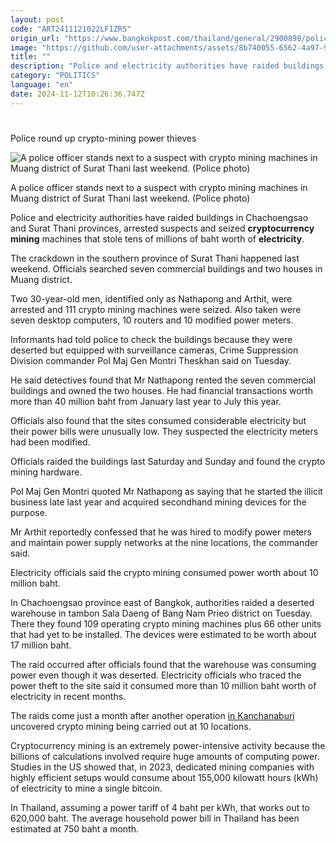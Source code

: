 ```yaml
---
layout: post
code: "ART2411121022LF1ZRS"
origin_url: "https://www.bangkokpost.com/thailand/general/2900898/police-round-up-crypto-mining-power-thieves"
image: "https://github.com/user-attachments/assets/8b740055-6562-4a97-927f-a3762c697609"
title: ""
description: "Police and electricity authorities have raided buildings in Chachoengsao and Surat Thani provinces, arrested suspects and seized  cryptocurrency mining  machines that stole tens of millions of baht worth of  electricity ."
category: "POLITICS"
language: "en"
date: 2024-11-12T10:26:36.747Z
---
```


# 

Police round up crypto-mining power thieves

![A police officer stands next to a suspect with crypto mining machines in Muang district of Surat Thani last weekend. (Police photo)](https://github.com/user-attachments/assets/b3da7ee1-0be9-459e-b037-8ddef17fdba0)

A police officer stands next to a suspect with crypto mining machines in Muang district of Surat Thani last weekend. (Police photo)

Police and electricity authorities have raided buildings in Chachoengsao and Surat Thani provinces, arrested suspects and seized **cryptocurrency mining** machines that stole tens of millions of baht worth of **electricity**.

The crackdown in the southern province of Surat Thani happened last weekend. Officials searched seven commercial buildings and two houses in Muang district.

Two 30-year-old men, identified only as Nathapong and Arthit, were arrested and 111 crypto mining machines were seized. Also taken were seven desktop computers, 10 routers and 10 modified power meters.

Informants had told police to check the buildings because they were deserted but equipped with surveillance cameras, Crime Suppression Division commander Pol Maj Gen Montri Theskhan said on Tuesday.

He said detectives found that Mr Nathapong rented the seven commercial buildings and owned the two houses. He had financial transactions worth more than 40 million baht from January last year to July this year.

Officials also found that the sites consumed considerable electricity but their power bills were unusually low. They suspected the electricity meters had been modified.

Officials raided the buildings last Saturday and Sunday and found the crypto mining hardware.

Pol Maj Gen Montri quoted Mr Nathapong as saying that he started the illicit business late last year and acquired secondhand mining devices for the purpose.

Mr Arthit reportedly confessed that he was hired to modify power meters and maintain power supply networks at the nine locations, the commander said.

Electricity officials said the crypto mining consumed power worth about 10 million baht.

In Chachoengsao province east of Bangkok, authorities raided a deserted warehouse in tambon Sala Daeng of Bang Nam Prieo district on Tuesday. There they found 109 operating crypto mining machines plus 66 other units that had yet to be installed. The devices were estimated to be worth about 17 million baht.

The raid occurred after officials found that the warehouse was consuming power even though it was deserted. Electricity officials who traced the power theft to the site said it consumed more than 10 million baht worth of electricity in recent months.

The raids come just a month after another operation [in Kanchanaburi](https://www.bangkokpost.com/thailand/general/2880782/bitcoin-miners-steal-electricity-in-kanchanaburi) uncovered crypto mining being carried out at 10 locations.

Cryptocurrency mining is an extremely power-intensive activity because the billions of calculations involved require huge amounts of computing power. Studies in the US showed that, in 2023, dedicated mining companies with highly efficient setups would consume about 155,000 kilowatt hours (kWh) of electricity to mine a single bitcoin.

In Thailand, assuming a power tariff of 4 baht per kWh, that works out to 620,000 baht. The average household power bill in Thailand has been estimated at 750 baht a month.